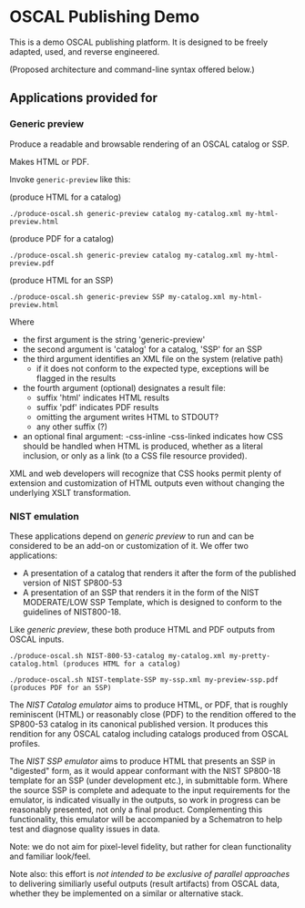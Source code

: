 # OSCAL Publishing Demo

This is a demo OSCAL publishing platform. It is designed to be freely adapted, used, and reverse engineered.

(Proposed architecture and command-line syntax offered below.)

## Applications provided for

### Generic preview

Produce a readable and browsable rendering of an OSCAL catalog or SSP.

Makes HTML or PDF.

Invoke `generic-preview` like this:

(produce HTML for a catalog)
```
./produce-oscal.sh generic-preview catalog my-catalog.xml my-html-preview.html
```

(produce PDF for a catalog)
```
./produce-oscal.sh generic-preview catalog my-catalog.xml my-html-preview.pdf
```

(produce HTML for an SSP)
 

```
./produce-oscal.sh generic-preview SSP my-catalog.xml my-html-preview.html
```

Where

- the first argument is the string 'generic-preview'
- the second argument is 'catalog' for a catalog, 'SSP' for an SSP
- the third argument identifies an XML file on the system (relative path)
  - if it does not conform to the expected type, exceptions will be flagged in the results
- the fourth argument (optional) designates a result file:
  - suffix 'html' indicates HTML results
  - suffix 'pdf' indicates PDF results
  - omitting the argument writes HTML to STDOUT?
  - any other suffix (?)
- an optional final argument: -css-inline -css-linked indicates how CSS should be handled when HTML is produced, whether as a literal inclusion, or only as a link (to a CSS file resource provided).

XML and web developers will recognize that CSS hooks permit plenty of extension and customization of HTML outputs even without changing the underlying XSLT transformation.

### NIST emulation

These applications depend on *generic preview* to run and can be considered to be an add-on or customization of it. We offer two applications:

- A presentation of a catalog that renders it after the form of the published version of NIST SP800-53
- A presentation of an SSP that renders it in the form of the NIST MODERATE/LOW SSP Template, which is designed to conform to the guidelines of NIST800-18.

Like *generic preview*, these both produce HTML and PDF outputs from OSCAL inputs.


```
./produce-oscal.sh NIST-800-53-catalog my-catalog.xml my-pretty-catalog.html (produces HTML for a catalog)
```

```
./produce-oscal.sh NIST-template-SSP my-ssp.xml my-preview-ssp.pdf (produces PDF for an SSP)
```

The *NIST Catalog emulator* aims to produce HTML, or PDF, that is roughly reminiscent (HTML) or reasonably close (PDF) to the rendition offered to the SP800-53 catalog in its canonical published version. It produces this rendition for any OSCAL catalog including catalogs produced from OSCAL profiles.

The *NIST SSP emulator* aims to produce HTML that presents an SSP in "digested" form, as it would appear conformant with the NIST SP800-18 template for an SSP (under development etc.), in submittable form. Where the source SSP is complete and adequate to the input requirements for the emulator, is indicated visually in the outputs, so work in progress can be reasonably presented, not only a final product. Complementing this functionality, this emulator will be accompanied by a Schematron to help test and diagnose quality issues in data.

Note: we do not aim for pixel-level fidelity, but rather for clean functionality and familiar look/feel.

Note also: this effort is *not intended to be exclusive of parallel approaches* to delivering similiarly useful outputs (result artifacts) from OSCAL data, whether they be implemented on a similar or alternative stack.
